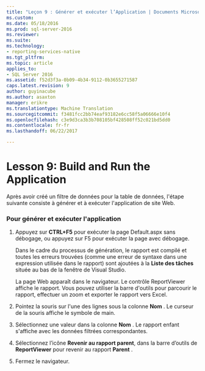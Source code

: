 ```yaml
---
title: "Leçon 9 : Générer et exécuter l’Application | Documents Microsoft"
ms.custom: 
ms.date: 05/18/2016
ms.prod: sql-server-2016
ms.reviewer: 
ms.suite: 
ms.technology:
- reporting-services-native
ms.tgt_pltfrm: 
ms.topic: article
applies_to:
- SQL Server 2016
ms.assetid: f52d3f3a-0b09-4b34-9112-0b3655271587
caps.latest.revision: 9
author: guyinacube
ms.author: asaxton
manager: erikre
ms.translationtype: Machine Translation
ms.sourcegitcommit: f3481fcc2bb74eaf93182e6cc58f5a06666e10f4
ms.openlocfilehash: c3e9d3ca3b3b708105bf428508ff52c021bd5dd0
ms.contentlocale: fr-fr
ms.lasthandoff: 06/22/2017

---
```

# <a name="lesson-9-build-and-run-the-application"></a>Lesson 9: Build and Run the Application
Après avoir créé un filtre de données pour la table de données, l'étape suivante consiste à générer et à exécuter l'application de site Web.  
  
### <a name="to-build-and-run-the-application"></a>Pour générer et exécuter l'application  
  
1.  Appuyez sur **CTRL+F5** pour exécuter la page Default.aspx sans débogage, ou appuyez sur F5 pour exécuter la page avec débogage.  
  
    Dans le cadre du processus de génération, le rapport est compilé et toutes les erreurs trouvées (comme une erreur de syntaxe dans une expression utilisée dans le rapport) sont ajoutées à la **Liste des tâches** située au bas de la fenêtre de Visual Studio.  
  
    La page Web apparaît dans le navigateur. Le contrôle ReportViewer affiche le rapport. Vous pouvez utiliser la barre d'outils pour parcourir le rapport, effectuer un zoom et exporter le rapport vers Excel.  
  
2.  Pointez la souris sur l'une des lignes sous la colonne **Nom** . Le curseur de la souris affiche le symbole de main.  
  
3.  Sélectionnez une valeur dans la colonne **Nom** . Le rapport enfant s'affiche avec les données filtrées correspondantes.  
  
4.  Sélectionnez l’icône **Revenir au rapport parent**, dans la barre d’outils de **ReportViewer** pour revenir au rapport **Parent** .  
  
5.  Fermez le navigateur.  
  
  
  


